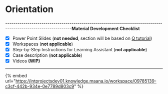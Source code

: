 # Orientation

---------------------------------------------------------------------------------------------------------------**Material Development Checklist**

* [x] Power Point Slides \(**not needed**, section will be based on [Q tutorial](https://intprojectsdev01.knowledge.maana.io/workspace/09785139-c3cf-442b-934e-0e7789d803c9)\)
* [x] Workspaces \(**not applicable**\)
* [x] Step-by-Step Instructions for Learning Assistant \(**not applicable**\)
* [x] Case description \(**not applicable**\)
* [x] Videos **\(WIP\)**

---------------------------------------------------------------------------------------------------------------





{% embed url="https://intprojectsdev01.knowledge.maana.io/workspace/09785139-c3cf-442b-934e-0e7789d803c9" %}



